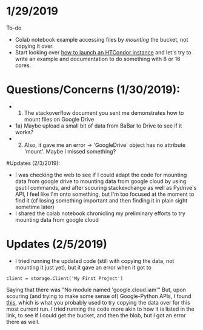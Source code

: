 # 1/29/2019

To-do
* Colab notebook example accessing files by *mounting* the bucket, not copying it over. 
* Start looking over [how to launch an HTCondor instance](https://cloud.google.com/solutions/high-throughput-computing-htcondor) and let's try to write an example and documentation to do something with 8 or 16 cores. 

# Questions/Concerns (1/30/2019):
* 1) The stackoverflow document you sent me demonstrates how to mount files on Google Drive
* 1a) Maybe upload a small bit of data from BaBar to Drive to see if it works?
* 2) Also, it gave me an error -> 'GoogleDrive' object has no attribute 'mount'. Maybe I missed something?

#Updates (2/3/2019):
* I was checking the web to see if I could adapt the code for mounting data from google drive to mounting data from google cloud by using gsutil commands, and after scouring stackexchange as well as Pydrive's API, I feel like I'm onto something, but I'm too focused at the moment to find it (cf losing something important and then finding it in plain sight sometime later)
* I shared the colab notebook chronicling my preliminary efforts to try mounting data from google cloud



# Updates (2/5/2019)
* I tried running the updated code (still with copying the data, not mounting it just yet), but it gave an error when it got to
```
client = storage.Client('My First Project')
```
Saying that there was "No module named 'google.cloud.iam'"
But, upon scouring (and trying to make some sense of) Google-Python APIs, I found [this](https://pypi.org/project/google-cloud-storage/), which is what you probably used to try copying the data over for this most current run. I tried running the code more akin to how it is listed in the link, to see if I could get the bucket, and then the blob, but I got an error there as well.
